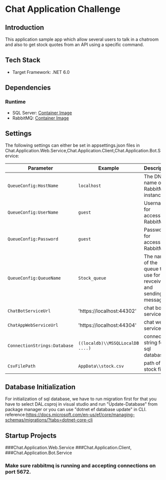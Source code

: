 # Chat Application Challenge

## Introduction

This application sample app which allow several users to talk in a chatroom and also to get stock quotes
from an API using a specific command.

## Tech Stack

 - Target Framework: .NET 6.0

## Dependencies

### Runtime

- SQL Server: [Container Image](https://hub.docker.com/_/microsoft-mssql-server)
- RabbitMQ: [Container Image](https://hub.docker.com/_/rabbitmq)

## Settings

The following settings can either be set in appsettings.json files in Chat.Application.Web.Service,Chat.Application.Client,Chat.Application.Bot.Service:

| Parameter | Example | Description |
|-----------|---------|-------------|
| `QueueConfig:HostName` | `localhost` | The DNS name of the RabbitMQ instance |
| `QueueConfig:UserName` | `guest` | Username for accessing RabbitMQ |
| `QueueConfig:Password` | `guest` | Password for accessing RabbitMQ |
| `QueueConfig:QueueName` | `Stock_queue` | The name of the queue to use for revceiving and sending messages|
| `ChatBotServiceUrl` | 'https://localhost:44302' | chat bot service url  |
| `ChatAppWebServiceUrl` | 'https://localhost:44304' | chat web service url  |
| `ConnectionStrings:Database` | `((localdb)\\MSSQLLocalDB ....)` | connection string for sql database |
| `CsvFilePath` | `AppData\\stock.csv` | path of stock file |

## Database Initialization
For initialization of sql database, we have to run migration first for that you have to select DAL.csproj in visual studio and run "Update-Database" from package manager 
or you can use "dotnet ef database update" in CLI.
reference:https://docs.microsoft.com/en-us/ef/core/managing-schemas/migrations/?tabs=dotnet-core-cli

## Startup Projects
###Chat.Application.Web.Service
###Chat.Application.Client,
###Chat.Application.Bot.Service

### Make sure rabbitmq is running and accepting connections on port 5672.
